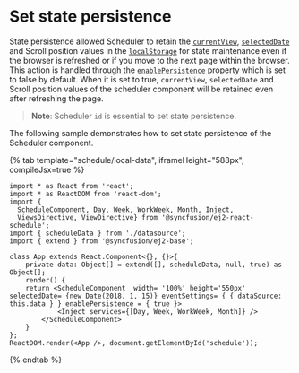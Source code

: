 # Set state persistence

State persistence allowed Scheduler to retain the [`currentView`](../../api/schedule/currentview), [`selectedDate`](../../api/schedule/selecteddate) and Scroll position values in the [`localStorage`](https://www.w3schools.com/html/html5_webstorage.asp#) for state maintenance even if the browser is refreshed or if you move to the next page within the browser. This action is handled through the [`enablePersistence`](../../api/schedule/enablepersistence) property which is set to false by default. When it is set to true, `currentView`, `selectedDate` and Scroll position values of the scheduler component will be retained even after refreshing the page.

> **Note**: Scheduler `id` is essential to set state persistence.

The following sample demonstrates how to set state persistence of the Scheduler component.

{% tab template="schedule/local-data", iframeHeight="588px", compileJsx=true %}

```tsx
import * as React from 'react';
import * as ReactDOM from 'react-dom';
import {
  ScheduleComponent, Day, Week, WorkWeek, Month, Inject,
  ViewsDirective, ViewDirective} from '@syncfusion/ej2-react-schedule';
import { scheduleData } from './datasource';
import { extend } from '@syncfusion/ej2-base';

class App extends React.Component<{}, {}>{
    private data: Object[] = extend([], scheduleData, null, true) as Object[];
    render() {
    return <ScheduleComponent  width= '100%' height='550px' selectedDate= {new Date(2018, 1, 15)} eventSettings= { { dataSource: this.data } } enablePersistence = { true }>
            <Inject services={[Day, Week, WorkWeek, Month]} />
        </ScheduleComponent>
    }
};
ReactDOM.render(<App />, document.getElementById('schedule'));
```

{% endtab %}